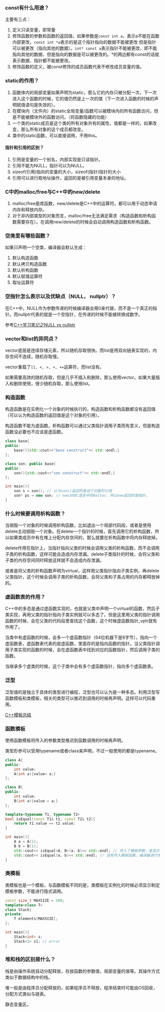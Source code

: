 ### const有什么用途？
主要有三点：

1. 定义只读变量，即常量
2. 修饰函数的参数和函数的返回值，如果参数是```const int a```，表示a不能在函数内部更改，```const int *a```表示的是这个指针指向的数据不能被更改 但是指针可以被更改（指向其他的数据）。```int* const a```表示指针不能被更改，即不能指向其他的数据，但是指向的数据是可以被更改的。*的两边都有const的话就表示数据、指针都不能被更改。
3. 修饰函数的定义，被const修饰的成员函数代表不修改成员变量的值。

### static的作用？
1. 函数体内的局部变量如果声明为static，那么它的内存只被分配一次，下一次进入这个函数的时候，它的值仍然是上一次的值（下一次进入函数的时候的声明赋值语句是失效的）。
2. 在模块内（文件内）的static全局变量/函数可以被模块内的所有函数访问，但是不能被模块外的函数访问。（将函数隐藏的功能）
3. 一个类的static成员是这个类的所有对象共有的属性，值都是一样的，如果改变，那么所有对象的这个成员都改变。
4. 类中的static函数，可以直接调用，不用this。

#### 指针和引用的区别？
1. 引用是变量的一个别名，内部实现是只读指针。
2. 引用不能为NULL，指针可以为NULL。
3. sizeof(引用)指向的变量的大小，sizeof(指针)指针的大小
4. 引用可以进行取地址操作，返回的是被引用变量本身的地址。

### C中的malloc/free与C++中的new/delete
1. malloc/free是库函数，new/delete是C++中的运算符。都可以用于动态申请内存和释放内存。
2. 对于非内部类型的对象而言，malloc/free无法满足需求（构造函数和析构函数需要存在）。在调用new/delete的时候会自动调用构造函数和析构函数。

### 空类里有哪些函数？
如果只声明一个空类，编译器会默认生成：

1. 默认构造函数
2. 默认拷贝构造函数
3. 默认析构函数
4. 默认赋值运算符
5. 取址运算符

### 空指针怎么表示以及优缺点（NULL， nullptr）？
在C++中，NULL作为参数传递的时候编译器会用0来代替，而不是一个真正的指针。而nullptr代表的就是一个空指针，在传递的时候不能被转换成数字。

参考[C++学习笔记之NULL vs nullptr](https://blog.csdn.net/pkgk2013/article/details/72809796)

### vector和list的异同点？
vector底层是连续存储元素，所以随机存取很快。而list是用双向链表实现的，内存空间不连续，随机存取慢。

vector重载了```[], <, >, +, +=```运算符，而list没有。

如果需要高效的随机存取，但是几乎不插入和删除，那么使用vector。如果大量插入和删除使用，很少随机存取，那么使用list。

### 构造函数
构造函数是在实例化一个对象的时候执行的，构造函数和析构函数都没有返回值（可以认为构造函数的返回值是这个对象的引用）。

构造函数不能为虚函数，析构函数可以通过父类指针调用子类而有意义，但是构造函数没必要也不应该是虚函数。
```cpp
class base{
public:
    base(){std::cout<<"base construct"<< std::endl;}
};

class son: public base{
public:
    son(){std::cout<<"son construct"<< std::endl;}
};

int main(){
    son s = son(); // 认为son()返回的是这个对象的引用
    son* ps = new son; // new对标C语言中的malloc，所以new返回的是指针。
}
```

### 什么时候要调用析构函数？
当销毁一个对象的时候调用析构函数，比如退出一个局部代码段，或者是使用delete主动销毁一个对象。在delete一个指针的时候，首先调用它的析构函数，所以如果类成员中有在堆上分配内存空间的，那么就要在析构函数中将内存释放掉。

delete作用在指针上，当指针指向父类的时候会调用父类的析构函数，而不会调用子类的析构函数，这样可能会造成内存泄漏。delete子类指针的时候，会将父类和子类的内存空间同时释放这样就不会造成内存泄漏。

或者是将父类的析构函数声明为virtual，这样用父类指针指向子类实例，再delete父类指针，这个时候会调用子类的析构函数，会将父类和子类占用的内存都释放掉的。

### 虚函数表的作用？
C++中的多态是通过虚函数实现的，也就是父类中声明一个virtual的函数，然后子类实现，再用父类的指针指向子类实例就可以多态了。但是这里用父类的指针调用函数的时候，会在父类的代码段里查找这个函数，这个时候虚函数指针_vptr就有作用了。

当类中有虚函数的时候，会多一个虚函数指针（64位机器下是8字节），指向一个虚函数表，虚函数表代表的是虚函数，里面存的是指向函数的指针。当父类指针调用子类实现的函数的时候，会在虚函数表中找到对应的函数指针，然后调用子类的函数。

当继承多个虚类的时候，这个子类中会有多个虚函数指针，指向多个虚函数表。

### 泛型
泛型值的是独立于具体的类型进行编程，泛型也可以认为是一种多态。利用泛型写函数模板和类模板，相关的类型可以推迟到调用的时候再声明。这样可以代码重用。

[C++模板总结](https://blog.csdn.net/yzhang6_10/article/details/50839516)

### 函数模板
使用函数模板将传入的参数类型推迟到函数调用的时候再声明。

类型形参可以受用typename或者class来声明，不过一般使用的都是typename。
```cpp
class A{
public:
    int value;
	A(int a){value= a;}
};

class B{
public:
    int value;
	B(int a){value = a;}	
};

template<typename T1, typename T2>
bool isEqual(const T1& t1, const T2& t2){
    return t1.value == t2.value;
}

int main(){
    A a = A(1);
    B b = B(1);
    std::cout<< isEqual<A, B>(a, b)<< std::endl; // 传入了模板参数，是显示调用
    std::cout<< isEqual(a, b)<< std::endl; // 没有传入模板函数，编译器进行参数推演，隐式调用
}
```

### 类模板
类模板也是一个模板，与函数模板不同的是，类模板在实例化的时候必须显示制定模板参数，不能进行隐式调用。
```cpp
const size_t MAXSIZE = 100;
template<class T>
class Stack{
private:
    T elements[MAXSIZE];
};

int main(){
    Stack<int> s;
    Stack<1> s1; // error
}
```

### 堆和栈的区别是什么？
栈是由操作系统自动分配释放，存放函数的参数值，局部变量的值等。其操作方式类似于数据结构中的栈。

堆一般是由程序员分配释放的，如果程序员不释放，程序结束时可能由OS回收，分配方式类似与链表。

静态变量区。